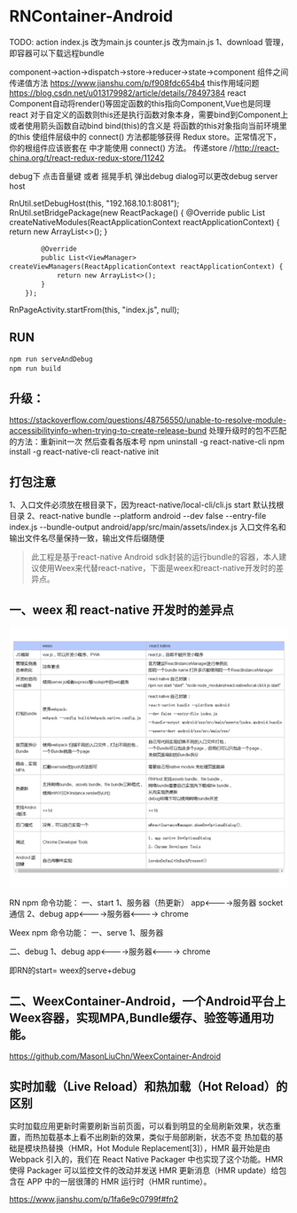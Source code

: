 # RNContainer-Android

TODO:
action index.js  改为main.js
counter.js 改为main.js
1、download 管理，即容器可以下载远程bundle

component->action->dispatch->store->reducer->state->component
组件之间传递值方法 https://www.jianshu.com/p/f908fdc654b4
this作用域问题
https://blog.csdn.net/u013179982/article/details/78497384
react Component自动将render()等固定函数的this指向Component,Vue也是同理
react 对于自定义的函数则this还是执行函数对象本身，需要bind到Component上或者使用箭头函数自动bind
bind(this)的含义是 将函数的this对象指向当前环境里的this
<Provider store> 使组件层级中的 connect() 方法都能够获得 Redux store。正常情况下，你的根组件应该嵌套在 <Provider> 中才能使用 connect() 方法。
传递store //http://react-china.org/t/react-redux-redux-store/11242


debug下 点击音量键 或者  摇晃手机 弹出debug dialog可以更改debug server host



RnUtil.setDebugHost(this, "192.168.10.1:8081");
        RnUtil.setBridgePackage(new ReactPackage() {
            @Override
            public List<NativeModule> createNativeModules(ReactApplicationContext reactApplicationContext) {
                return new ArrayList<>();
            }

            @Override
            public List<ViewManager> createViewManagers(ReactApplicationContext reactApplicationContext) {
                return new ArrayList<>();
            }
        });

RnPageActivity.startFrom(this, "index.js", null);




## RUN
```bash
npm run serveAndDebug
npm run build
```
## 升级：
https://stackoverflow.com/questions/48756550/unable-to-resolve-module-accessibilityinfo-when-trying-to-create-release-bund
处理升级时的包不匹配的方法：重新init一次  然后查看各版本号
npm uninstall -g react-native-cli
npm install -g react-native-cli
react-native init

## 打包注意
1、入口文件必须放在根目录下，因为react-native/local-cli/cli.js start 默认找根目录
2、react-native bundle --platform android --dev false --entry-file index.js --bundle-output android/app/src/main/assets/index.js
入口文件名和输出文件名尽量保持一致，输出文件后缀随便


> 此工程是基于react-native Android sdk封装的运行bundle的容器，本人建议使用Weex来代替react-native，下面是weex和react-native开发时的差异点。

## 一、weex 和 react-native 开发时的差异点

![](https://raw.githubusercontent.com/MasonLiuChn/RNContainer-Android/master/blog.png)

RN npm 命令功能：
一、start
1、服务器（热更新）  app<---->服务器  socket通信
2、debug             app<---->服务器<----> chrome

Weex npm 命令功能：
一、serve
1、服务器

二、debug
1、debug             app<---->服务器<----> chrome

即RN的start= weex的serve+debug

## 二、WeexContainer-Android，一个Android平台上Weex容器，实现MPA,Bundle缓存、验签等通用功能。
https://github.com/MasonLiuChn/WeexContainer-Android

## 实时加载（Live Reload）和热加载（Hot Reload）的区别
实时加载应用更新时需要刷新当前页面，可以看到明显的全局刷新效果，状态重置，而热加载基本上看不出刷新的效果，类似于局部刷新，状态不变
热加载的基础是模块热替换（HMR，Hot Module Replacement[3]），HMR 最开始是由 Webpack 引入的，我们在 React Native Packager 中也实现了这个功能。HMR 使得 Packager 可以监控文件的改动并发送 HMR 更新消息（HMR update）给包含在 APP 中的一层很薄的 HMR 运行时（HMR runtime）。

https://www.jianshu.com/p/1fa6e9c0799f#fn2